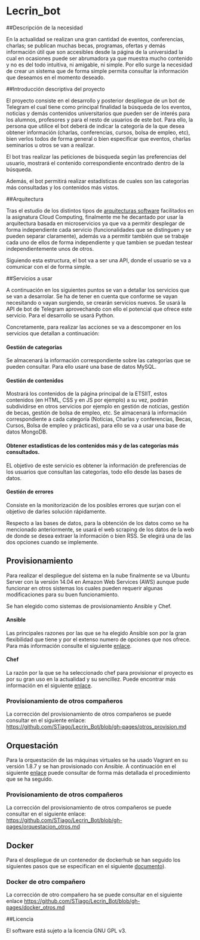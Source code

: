 # Lecrin_bot

##Descripción de la necesidad

En la actualidad se realizan una gran cantidad de eventos, conferencias, charlas; se publican muchas becas, programas, ofertas y demás información útil que son accesibles desde la página de la universidad la cual en ocasiones puede ser abrumadora ya que muestra mucho contenido y no es del todo intuitiva, ni amigable, ni simple. Por ello surge la necesidad de crear un sistema que de forma simple permita consultar la información que deseamos en el momento deseado.

##Introducción descriptiva del proyecto

El proyecto consiste en el desarrollo y posterior despliegue de un bot de Telegram el cual tiene como principal finalidad la búsqueda de los eventos, noticias y demás contenidos universitarios que pueden ser de interés para los alumnos, profesores y para el resto de usuarios de este bot. Para ello, la persona que utilice el bot deberá de indicar la categoría de la que desea obtener información (charlas, conferencias, cursos, bolsa de empleo, etc), bien verlos todos de forma general o bien especificar que eventos, charlas seminarios u otros se van a realizar.

El bot tras realizar las peticiones de búsqueda según las preferencias del usuario, mostrará el contenido correspondiente encontrado dentro de la búsqueda.

Además, el bot permitirá realizar estadísticas de cuales son las categorías más consultadas y los contenidos más vistos.

##Arquitectura

Tras el estudio de los distintos tipos de [arquitecturas software](http://jj.github.io/CC/documentos/temas/Arquitecturas_para_la_nube) facilitados en la asignatura Cloud Computing, finalmente me he decantado por usar la arquitectura basada en microservicios ya que va a permitir desplegar de forma independiente cada servicio (funcionalidades que se distinguen y se pueden separar claramente), además va a permitir también que se trabaje cada uno de ellos de forma independiente y que tambien se puedan testear independientemente unos de otros.

Siguiendo esta estructura, el bot va a ser una API, donde el usuario se va a comunicar con el de forma simple.

##Servicios a usar

A continuación en los siguientes puntos se van a detallar los servicios que se van a desarrolar. Se ha de tener en cuenta que conforme se vayan necesitando o vayan surgiendo, se crearán servicios nuevos.
Se usará la API de bot de Telegram aprovechando con ello el potencial que ofrece este servicio. Para el desarrollo se usará Python.

Concretamente, para realizar las acciones se va a descomponer en los servicios que detallan a continuación:

#### Gestión de categorías
Se almacenará la información correspondiente sobre las categorías que se pueden consultar. Para ello usaré una base de datos MySQL.

#### Gestión de contenidos
Mostrará los contenidos de la página principal de la ETSIIT, estos contenidos (en HTML, CSS y en JS por ejemplo) a su vez, podrán subdividirse en otros servicios por ejemplo en gestión de noticias, gestión de becas, gestión de bolsa de empleo, etc. Se almacenará la información correspondiente a cada categoría (Noticias, Charlas y conferencias, Becas, Cursos, Bolsa de empleo y prácticas), para ello se va a usar una base de datos MongoDB. 

#### Obtener estadisticas de los contenidos más y de las categorías más consultados.
EL objetivo de este servicio es obtener la información de preferencias de los usuarios que consultan las categorías, todo ello desde las bases de datos.

#### Gestión de errores
Consiste en la monitorización de los posibles errores que surjan con el objetivo de darles solución rápidamente.

Respecto a las bases de datos, para la obtención de los datos como se ha mencionado anteriormente, se usará el web scraping de los datos de la web de donde se desea extraer la información o bien RSS. Se elegirá una de las dos opciones cuando se implemente.

## Provisionamiento

Para realizar el despliegue del sistema en la nube finalmente se va Ubuntu Server con la versión 14.04 en Amazon Web Services (AWS) aunque pude funcionar en otros sistemas los cuales pueden requerir algunas modificaciones para su buen funcionamiento.

Se han elegido como sistemas de provisionamiento Ansible y Chef.

#### Ansible

Las principales razones por las que se ha elegido Ansible son por la gran flexibilidad que tiene y por el extenso numero de opciones que nos ofrece. Para más información consulte el siguiente [enlace](https://github.com/STiago/Lecrin_Bot/blob/master/provision/ansible/README.md).


#### Chef

La razón por la que se ha seleccionado chef para provisionar el proyecto es por su gran uso en la actualidad y su sencillez. Puede encontrar más información en el siguiente [enlace](https://github.com/STiago/Lecrin_Bot/blob/master/provision/chef/README.md).

### Provisionamiento de otros compañeros

La corrección del provisionamiento de otros compañeros se puede consultar en el siguiente enlace: https://github.com/STiago/Lecrin_Bot/blob/gh-pages/otros_provision.md

## Orquestación

Para la orquestación de las máquinas virtuales se ha usado Vagrant en su versión 1.8.7 y se han provisionado con Ansible. A continuación en el siguiente [enlace](https://github.com/STiago/Lecrin_Bot/blob/gh-pages/orquestacion.md) puede consultar de forma más detallada el procedimiento que se ha seguido.

### Provisionamiento de otros compañeros

La corrección del provisionamiento de otros compañeros se puede consultar en el siguiente enlace: https://github.com/STiago/Lecrin_Bot/blob/gh-pages/orquestacion_otros.md

## Docker

Para el despliegue de un contenedor de dockerhub se han seguido los siguientes pasos que se especifican en el siguiente [documento](https://github.com/STiago/Lecrin_Bot/blob/gh-pages/docker.md)).


### Docker de otro compañero

La corrección de otro compañero ha se puede consultar en el siguiente enlace https://github.com/STiago/Lecrin_Bot/blob/gh-pages/docker_otros.md

##Licencia

El software está sujeto a la licencia GNU GPL v3.


